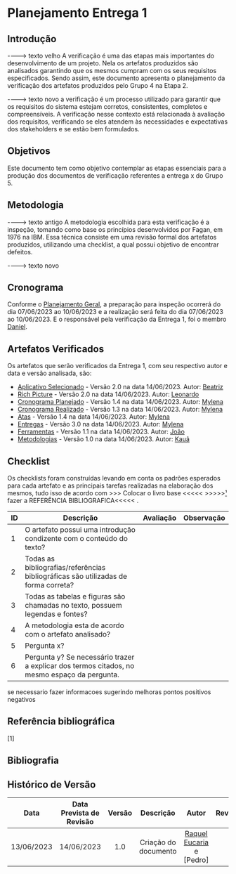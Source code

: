 # Planejamento Entrega 1

## Introdução
----> texto velho
A verificação é uma das etapas mais importantes do desenvolvimento de um projeto. Nela os artefatos produzidos são analisados garantindo que os mesmos cumpram com os seus requisitos especificados. Sendo assim, este documento apresenta o planejamento da verificação dos artefatos produzidos pelo Grupo 4 na Etapa 2.

----> texto novo
a verificação é um processo utilizado para garantir que os requisitos do sistema estejam corretos, consistentes, completos e compreensíveis. A verificação nesse contexto está relacionada à avaliação dos requisitos, verificando se eles atendem às necessidades e expectativas dos stakeholders e se estão bem formulados.

## Objetivos
Este documento tem como objetivo contemplar as etapas essenciais para a produção dos documentos de verificação referentes a entrega x do Grupo 5.

## Metodologia
----> texto antigo
A metodologia escolhida para esta verificação é a inspeção, tomando como base os princípios desenvolvidos por Fagan, em 1976 na IBM. Essa técnica consiste em uma revisão formal dos artefatos produzidos, utilizando uma checklist, a qual possui objetivo de encontrar defeitos.

----> texto novo



## Cronograma
Conforme o [Planejamento Geral](./0planejamento.md), a preparação para inspeção ocorrerá do dia 07/06/2023 ao 10/06/2023 e a realização será feita do dia 07/06/2023 ao 10/06/2023. E o responsável pela verificação da Entrega 1, foi o membro [Daniel]().



## Artefatos Verificados
Os artefatos que serão verificados da Entrega 1, com seu respectivo autor e data e versão analisada, são:

* [Aplicativo Selecionado](https://requisitos-de-software.github.io/2023.1-Simplenote/planejamento/Aplicativo%20Selecionado/) - Versão 2.0 na data 14/06/2023. Autor: [Beatriz](https://github.com/Beatrizvn)
* [Rich Picture](https://requisitos-de-software.github.io/2023.1-Simplenote/pr%C3%A9-rastreabilidade/rich_picture/) - Versão 2.0 na data 14/06/2023. Autor: [Leonardo](https://github.com/leonardogonmac)
* [Cronograma Planejado](https://requisitos-de-software.github.io/2023.1-Simplenote/planejamento/cronograma/) - Versão 1.4 na data 14/06/2023. Autor: [Mylena](https://github.com/Mylena-angelica)
* [Cronograma Realizado](https://requisitos-de-software.github.io/2023.1-Simplenote/planejamento/cronograma_realizado/) - Versão 1.3 na data 14/06/2023. Autor: [Mylena](https://github.com/Mylena-angelica)
* [Atas](https://requisitos-de-software.github.io/2023.1-Simplenote/atas/) - Versão 1.4 na data 14/06/2023. Autor: [Mylena](https://github.com/Mylena-angelica)
* [Entregas](https://requisitos-de-software.github.io/2023.1-Simplenote/entregas/) - Versão 3.0 na data 14/06/2023. Autor: [Mylena](https://github.com/Mylena-angelica)
* [Ferramentas](https://requisitos-de-software.github.io/2023.1-Simplenote/planejamento/ferramentas/) - Versão 1.1 na data 14/06/2023. Autor: [João](https://github.com/bot-do-jao)
* [Metodologias](https://requisitos-de-software.github.io/2023.1-Simplenote/planejamento/metodologias/) - Versão 1.0 na data 14/06/2023. Autor: [Kauã](https://github.com/kaua-pt)

## Checklist
Os checklists foram construídas levando em conta os padrões esperados para cada artefato e as principais tarefas realizadas na elaboração dos mesmos, tudo isso de acordo com >>> Colocar o livro base <<<<< >>>>>[¹]() fazer a REFERÊNCIA BIBLIOGRAFICA<<<<< .


| ID | Descrição | Avaliação | Observação |
| --- | --- | --- | --- |
| 1 | O artefato possui uma introdução condizente com o conteúdo do texto? || |
| 2 | Todas as bibliografias/referências bibliográficas são utilizadas de forma correta? |  |  |
| 3 | Todas as tabelas e figuras são chamadas no texto, possuem legendas e fontes? |  ||
| 4 | A metodologia esta de acordo com o artefato analisado? |  | |
| 5 | Pergunta x? |  |  |
| 6 | Pergunta y? Se necessário trazer a explicar dos termos citados, no mesmo espaço da pergunta. |  |  |

se necessario fazer informacoes sugerindo melhoras pontos positivos negativos

## Referência bibliográfica

[1]



## Bibliografia

>

> 

## Histórico de Versão
|    Data    | Data Prevista de Revisão | Versão |      Descrição       |                                 Autor                                  |               Revisor               |
| :--------: | :----------------------: | :----: | :------------------: | :--------------------------------------------------------------------: | :---------------------------------: |
| 13/06/2023 |        14/06/2023        |  1.0   | Criação do documento |  [Raquel Eucaria](https://github.com/raqueleucaria) e [Pedro]|  |